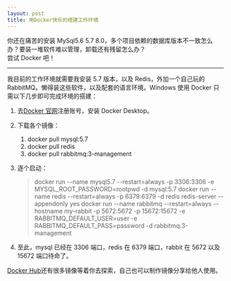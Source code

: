 ```yaml
---
layout: post
title: 用Docker快乐的搭建工作环境
---
```


你还在痛苦的安装 MySql5.6 5.7 8.0，多个项目依赖的数据库版本不一致怎么办？要装一堆软件难以管理，卸载还有残留怎么办？  
尝试 Docker 吧！

---

我目前的工作环境就需要我安装 5.7 版本，以及 Redis，外加一个自己玩的 RabbitMQ。懒得装这些软件，以及配套的语言环境。Windows 使用 Docker 只需以下几步即可完成环境的搭建：

1. 去[Docker 官网](https://www.docker.com)注册账号，安装 Docker Desktop。
1. 下载各个镜像：
   1. docker pull mysql:5.7
   1. docker pull redis
   1. docker pull rabbitmq:3-management
1. 逐个启动：

   > docker run --name mysql5.7 --restart=always -p 3306:3306 -e MYSQL_ROOT_PASSWORD=rootpwd -d mysql:5.7
   > docker run --name redis --restart=always -p 6379:6379 -d redis redis-server --appendonly yes
   > docker run --name rabbitmq --restart=always --hostname my-rabbit -p 5672:5672 -p 15672:15672 -e RABBITMQ_DEFAULT_USER=user -e RABBITMQ_DEFAULT_PASS=password -d rabbitmq:3-management

1. 至此，mysql 已经在 3306 端口，redis 在 6379 端口，rabbit 在 5672 以及 15672 端口待命了。

[Docker Hub](https://hub.docker.com)还有很多镜像等着你去探索，自己也可以制作镜像分享给他人使用。
